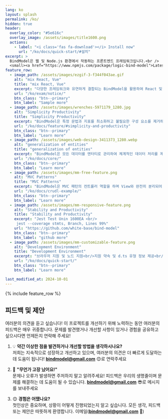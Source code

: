 ```yaml
---
lang: ko
layout: splash
permalink: /ko/
hidden: true
header:
  overlay_color: "#5e616c"
  overlay_image: /assets/images/title1600.png
  actions:
    - label: "<i class='fas fa-download'></i> Install now"
      url: "/ko/docs/quick-start/#설치"
excerpt: >
  BindModel은 웹 및 Node.js 환경에서 작동하는 프론트엔드 프레임워크입니다.<br />
  <small><a href="https://www.npmjs.com/package/logic-bind-model">Latest release v1.0.27</a></small>
feature_row:
  - image_path: /assets/images/ezgif-3-f344f043ae.gif
    alt: "mix React, Vue"
    title: "mix React, Vue"
    excerpt: "다양한 프레임워크와 유연하게 결합되는 BindModel을 활용하여 React 및 Vue로 쉽게 확장되는 BindModel 구현 코드."
    url: "/ko/exam/notice/"
    btn_class: "btn--primary"
    btn_label: "Sample more"  
  - image_path: /assets/images/wrenches-5971179_1280.jpg  
    alt: "Simplicity Productivity"
    title: "Simplicity Productivity"
    excerpt: "BindModel은 특정 문법과 지표를 최소화하고 불필요한 구성 요소를 제거하여 코드의 직관적인 특성을 높입니다. 프로젝트의 빈도를 기반으로 설계되어 사용자에게 단순성과 높은 생산성을 제공합니다."
    url: "/ko/docs/feature/#simplicity-and-productivity"
    btn_class: "btn--primary"
    btn_label: "Learn more"
  - image_path: /assets/images/web-design-3411373_1280.webp
    alt: "generalization of entities"
    title: "generalization of entities"
    excerpt: "BindModel은 모든 데이터를 엔터티로 관리하여 체계적인 데이터 처리를 제공하며(MetaTable, MetaView) 일관되고 효율적인 데이터 관리를 가능하게 합니다."
    url: "/ko/docs/core/"
    btn_class: "btn--primary" 
    btn_label: "Learn more"
  - image_path: /assets/images/mm-free-feature.png
    alt: "MVC Patterns"
    title: "MVC Patterns"
    excerpt: "BindModel은 MVC 패턴의 컨트롤러 역할을 하며 View와 완전히 분리되어 있어 화면 교체 및 관리가 매우 쉽습니다."
    url: "/ko/docs/crudl-example/"
    btn_class: "btn--primary"
    btn_label: "Learn more"
  - image_path: /assets/images/mm-responsive-feature.png
    alt: "Stability and Productivity"
    title: "Stability and Productivity"
    excerpt: "Jest Test Unin 1600EA <br/>
     jest --coverage stmts, Branch, Lines 99%"
    url: "https://github.com/white-base/bind-model"
    btn_class: "btn--primary"
    btn_label: "github more"
  - image_path: /assets/images/mm-customizable-feature.png
    alt: "Development Environment"
    title: "Development Environment"
    excerpt: "브라우저 지원 및 노드 지원<br/>지원 약속 및 d.ts 유형 정보 제공<br/>바닐라 자바스크립트는 ES5 버전 호환성을 지원합니다."
    url: "/ko/docs/quick-start/"
    btn_class: "btn--primary"
    btn_label: "Learn more"  

last_modified_at: 2024-10-01
---
```


{% include feature_row %}
<!-- 
![image-left](/assets/images/image-alignment-150x150.jpg){: .align-left} The rest of this paragraph is filler for the sake of seeing the text wrap around the 150×150 image, which is **left aligned**. There should be plenty of room above, below, and to the right of the image. Just look at him there --- Hey guy! Way to rock that left side. I don't care what the right aligned image says, you look great. Don't let anyone else tell you differently. -->


## 피드백 및 제안

여러분의 의견을 듣고 싶습니다! 이 프로젝트를 개선하기 위해 노력하는 동안 여러분의 피드백은 매우 귀중합니다. 문제를 발견했거나 개선할 사항이 있거나 경험을 공유하고 싶으시다면 언제든지 연락해 주세요!

1. 💡 **약간 이상한 점을 발견하거나 개선할 방법을 생각하시나요?**  
   저희는 지속적으로 성장하고 개선하고 있으며, 여러분의 의견은 더 빠르게 도달하는 데 도움이 됩니다! **bindmodel@gmail.com** 😊로 연락주세요

2. 🚀 **"무언가 고장 났어요!"**  
   문제나 오류가 발생하면 주저하지 말고 알려주세요! 피드백은 우리의 생명줄이며 문제를 해결하는 데 도움이 될 수 있습니다. **bindmodel@gmail.com** 😎로 메시지를 보내주세요

3. 😊 **경험은 어땠나요?**  
   첫인상은 중요하며, 상황이 어떻게 진행되었는지 알고 싶습니다. 모든 생각, 피드백 또는 제안은 따뜻하게 환영합니다. 이메일(**bindmodel@gmail.com** 🙏)
